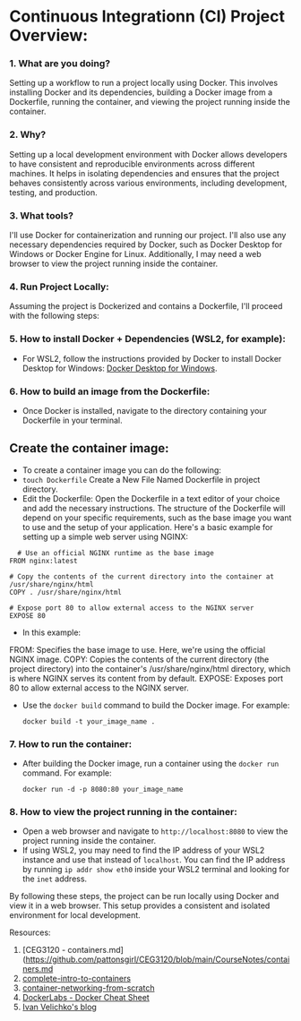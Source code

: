 # Continuous Integrationn (CI) Project Overview:

### 1. What are you doing?

Setting up a workflow to run a project locally using Docker. This involves installing Docker and its dependencies, building a Docker image from a Dockerfile, running the container, and viewing the project running inside the container.

### 2. Why?

Setting up a local development environment with Docker allows developers to have consistent and reproducible environments across different machines. It helps in isolating dependencies and ensures that the project behaves consistently across various environments, including development, testing, and production.

### 3. What tools?

I'll use Docker for containerization and running our project. I'll also use any necessary dependencies required by Docker, such as Docker Desktop for Windows or Docker Engine for Linux. Additionally, I may need a web browser to view the project running inside the container.

### 4. Run Project Locally:

Assuming the project is Dockerized and contains a Dockerfile, I'll proceed with the following steps:

### 5. How to install Docker + Dependencies (WSL2, for example):

- For WSL2, follow the instructions provided by Docker to install Docker Desktop for Windows: [Docker Desktop for Windows](https://docs.docker.com/desktop/install/).

### 6. How to build an image from the Dockerfile:

- Once Docker is installed, navigate to the directory containing your Dockerfile in your terminal.

## Create the container image:
- To create a container image you can do the following:
- `touch Dockerfile` Create a New File Named Dockerfile in project directory.
- Edit the Dockerfile: Open the Dockerfile in a text editor of your choice and add the necessary instructions. The structure of the Dockerfile will depend on your specific requirements, such as the base image you want to use and the setup of your application. Here's a basic example for setting up a simple web server using NGINX:
```
  # Use an official NGINX runtime as the base image
FROM nginx:latest

# Copy the contents of the current directory into the container at /usr/share/nginx/html
COPY . /usr/share/nginx/html

# Expose port 80 to allow external access to the NGINX server
EXPOSE 80
```
- In this example:

FROM: Specifies the base image to use. Here, we're using the official NGINX image.
COPY: Copies the contents of the current directory (the project directory) into the container's /usr/share/nginx/html directory, which is where NGINX serves its content from by default.
EXPOSE: Exposes port 80 to allow external access to the NGINX server.
- Use the `docker build` command to build the Docker image. For example:
  ```
  docker build -t your_image_name .
  ```
  
### 7. How to run the container:

- After building the Docker image, run a container using the `docker run` command. For example:
  ```
  docker run -d -p 8080:80 your_image_name
  ```

### 8. How to view the project running in the container:

- Open a web browser and navigate to `http://localhost:8080` to view the project running inside the container.
- If using WSL2, you may need to find the IP address of your WSL2 instance and use that instead of `localhost`. You can find the IP address by running `ip addr show eth0` inside your WSL2 terminal and looking for the `inet` address.

By following these steps, the project can be run locally using Docker and view it in a web browser. This setup provides a consistent and isolated environment for local development.

Resources:
1. [CEG3120 - containers.md](https://github.com/pattonsgirl/CEG3120/blob/main/CourseNotes/containers.md
2. [complete-intro-to-containers](https://btholt.github.io/complete-intro-to-containers/)
3. [container-networking-from-scratch](https://labs.iximiuz.com/tutorials/container-networking-from-scratch)
4. [DockerLabs - Docker Cheat Sheet](https://labs.iximiuz.com/tutorials/container-networking-from-scratch)
5. [Ivan Velichko's blog](https://iximiuz.com/en/)
